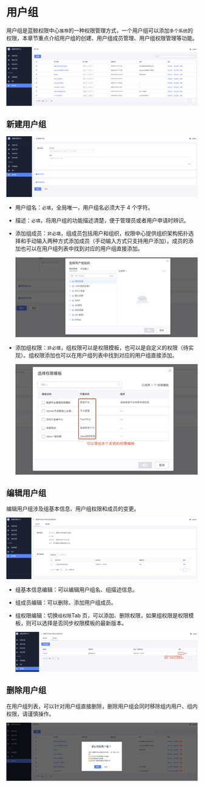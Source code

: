 # 用户组

用户组是蓝鲸权限中心`推荐`的一种权限管理方式，一个用户组可以添加`多个系统`的权限，本章节重点介绍用户组的创建、用户组成员管理、用户组权限管理等功能。

![image-20200921170322992](Groups/image-20200921170322992.png)

## 新建用户组

![image-20200921170455199](Groups/image-20200921170455199.png)

- 用户组名：`必填`，全局唯一，用户组名必须大于 4 个字符。

- 描述：`必填`，将用户组的功能描述清楚，便于管理员或者用户申请时辨识。

- 添加组成员：`非必填`，组成员包括用户和组织，权限中心提供组织架构拓扑选择和手动输入两种方式添加成员（手动输入方式只支持用户添加）。成员的添加也可以在用户组列表中找到对应的用户组直接添加。

  ![image-20200921170621290](Groups/image-20200921170621290.png)

- 添加组权限：`非必填`，组权限可以是权限模板，也可以是自定义的权限（待实现）。组权限添加也可以在用户组列表中找到对应的用户组直接添加。

  ![image-20200921171216223](Groups/image-20200921171216223.png)

## 编辑用户组

编辑用户组涉及组基本信息、用户组权限和成员的变更。

![image-20200921171734818](Groups/image-20200921171734818.png)

- 组基本信息编辑：可以编辑用户组名、组描述信息。

- 组成员编辑：可以删除、添加用户组成员。

- 组权限编辑：切换`组权限`Tab 页，可以添加、删除权限，如果组权限是权限模板，则可以选择是否同步权限模板的最新版本。

  ![image-20200921172112392](Groups/image-20200921172112392.png)

## 删除用户组

在用户组列表，可以针对用户组直接删除，删除用户组会同时移除组内用户、组内权限，请谨慎操作。

![image-20200921172325861](Groups/image-20200921172325861.png)